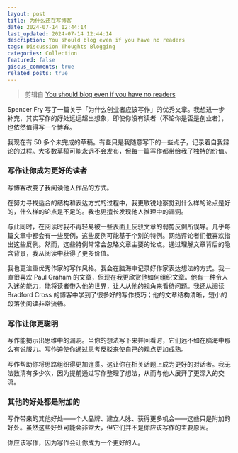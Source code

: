 ```yaml
---
layout: post
title: 为什么还在写博客
date: 2024-07-14 12:44:14
last_updated: 2024-07-14 12:44:14
description: You should blog even if you have no readers
tags: Discussion Thoughts Blogging
categories: Collection
featured: false
giscus_comments: true
related_posts: true
---
```


> 剪辑自 [You should blog even if you have no readers](http://nathanmarz.com/blog/you-should-blog-even-if-you-have-no-readers.html)

Spencer Fry 写了一篇关于「为什么创业者应该写作」的优秀文章。我想进一步补充，其实写作的好处远远超出想象，即使你没有读者（不论你是否是创业者），也依然值得写一个博客。

我现在有 50 多个未完成的草稿。有些只是我随意写下的一些点子，记录着自我辩论的过程。大多数草稿可能永远不会发布，但每一篇写作都带给我了独特的价值。

### 写作让你成为更好的读者

写博客改变了我阅读他人作品的方式。

在努力寻找适合的结构和表达方式的过程中，我更敏锐地察觉到什么样的论点是好的，什么样的论点是不足的。我也更擅长发现他人推理中的漏洞。

与此同时，在阅读时我不再轻易被一些表面上反驳文章的弱势反例所误导。几乎每篇文章中都会有一些反例，这些反例可能基于个别的特例。网络评论者们很喜欢指出这些反例。然而，这些特例常常会忽略文章主要的论点。通过理解文章背后的隐含背景，我从阅读中获得了更多价值。

我也更注重优秀作家的写作风格。我会在脑海中记录好作家表达想法的方式。我一直很喜欢 Paul Graham 的文章，但现在我更欣赏他如何组织文章。他有一种令人入迷的能力，能将读者带入他的世界，让人从他的视角来看待问题。我还从阅读 Bradford Cross 的博客中学到了很多好的写作技巧；他的文章结构清晰，短小的段落使阅读非常流畅。

### 写作让你更聪明

写作能揭示出思维中的漏洞。当你的想法写下来并回看时，它们远不如在脑海中那么有说服力。写作迫使你通过思考反驳来使自己的观点更加成熟。

写作帮助你将思路组织得更加连贯。这让你在相关话题上成为更好的对话者。我无法数清有多少次，因为提前通过写作整理了想法，从而与他人展开了更深入的交流。

### 其他的好处都是附加的

写作带来的其他好处——个人品牌、建立人脉、获得更多机会——这些只是附加的好处。虽然这些好处可能会非常大，但它们并不是你应该写作的主要原因。

你应该写作，因为写作会让你成为一个更好的人。
